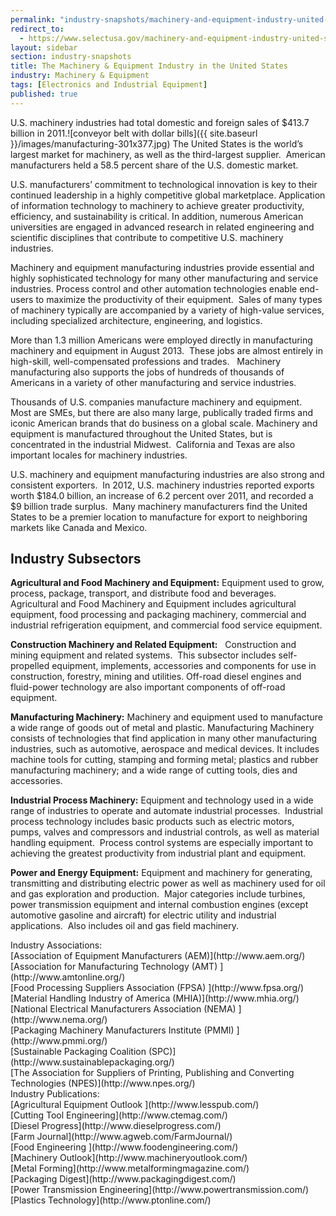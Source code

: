 ```yaml
---
permalink: "industry-snapshots/machinery-and-equipment-industry-united-states.html"
redirect_to:
  - https://www.selectusa.gov/machinery-and-equipment-industry-united-states
layout: sidebar
section: industry-snapshots
title: The Machinery & Equipment Industry in the United States
industry: Machinery & Equipment
tags: [Electronics and Industrial Equipment]
published: true
---
```


U.S. machinery industries had total domestic and foreign sales of $413.7 billion in 2011.<span class="imgright">![conveyor belt with dollar bills]({{ site.baseurl }}/images/manufacturing-301x377.jpg)</span>&nbsp;The United States is the world’s largest market for machinery, as well as the third-largest supplier.&nbsp; American manufacturers held a 58.5 percent share of the U.S. domestic market.

U.S. manufacturers’ commitment to technological innovation is key to their continued leadership in a highly competitive global marketplace. Application of information technology to machinery to achieve greater productivity, efficiency, and sustainability is critical. In addition, numerous American universities are engaged in advanced research in related engineering and scientific disciplines that contribute to competitive U.S. machinery industries.

Machinery and
equipment manufacturing industries provide essential and highly sophisticated
technology for many other manufacturing and service industries. Process control
and other automation technologies enable end-users to maximize the productivity
of their equipment.&nbsp; Sales of many types of machinery typically are
accompanied by a variety of high-value services, including specialized
architecture, engineering, and logistics.

More than 1.3
million Americans were employed directly in manufacturing machinery and
equipment in August 2013.&nbsp; These jobs are almost entirely in high-skill,
well-compensated professions and trades.&nbsp;&nbsp; Machinery manufacturing
also supports the jobs of hundreds of thousands of Americans in a variety of
other manufacturing and service industries.

Thousands of
U.S. companies manufacture machinery and equipment.&nbsp; Most are SMEs, but
there are also many large, publically traded firms and iconic American brands
that do business on a global scale. Machinery and equipment is manufactured
throughout the United States, but is concentrated in the industrial
Midwest.&nbsp; California and Texas are also important locales for machinery
industries.

U.S. machinery and
equipment manufacturing industries are also strong and consistent
exporters.&nbsp; In 2012, U.S. machinery industries reported exports worth $184.0
billion, an increase of 6.2 percent over 2011, and recorded a $9 billion trade surplus.&nbsp;
Many machinery manufacturers find the United States to be a premier location to
manufacture for export to neighboring markets like Canada and Mexico.

## **Industry Subsectors**

**Agricultural
and Food Machinery and Equipment:** Equipment used to grow, process, package, transport, and
distribute food and beverages.&nbsp; Agricultural and Food Machinery and
Equipment includes agricultural equipment, food processing and packaging
machinery, commercial and industrial refrigeration equipment, and commercial
food service equipment.

**Construction Machinery
and Related Equipment:**&nbsp;&nbsp;&nbsp;Construction and mining equipment and
related systems.&nbsp; This subsector includes self-propelled equipment,
implements, accessories and components for use in construction, forestry,
mining and utilities. Off-road diesel engines and fluid-power technology are
also important components of off-road equipment.

**Manufacturing Machinery:** Machinery and
equipment used to manufacture a wide range of goods out of metal and plastic.
Manufacturing Machinery consists of technologies that find application in many
other manufacturing industries, such as automotive, aerospace and medical
devices. It includes machine tools for cutting, stamping and forming metal;
plastics and rubber manufacturing machinery; and a wide range of cutting tools,
dies and accessories.

**Industrial
Process Machinery:** Equipment and technology used in a wide range of industries to operate and
automate industrial processes.&nbsp; Industrial process technology includes
basic products such as electric motors, pumps, valves and compressors and
industrial controls, as well as material handling equipment.&nbsp; Process
control systems are especially important to achieving the greatest productivity
from industrial plant and equipment.

**Power and
Energy Equipment:** Equipment and machinery for generating, transmitting and distributing
electric power as well as machinery used for oil and gas exploration and
production.&nbsp; Major categories include turbines, power transmission
equipment and internal combustion engines (except automotive gasoline and
aircraft) for electric utility and industrial applications.&nbsp; Also includes
oil and gas field machinery.&nbsp;


<span class="field field-type-link field-field-industry-assoications">
      <span class="field-label">Industry Associations:&nbsp;</span><br>
    <span class="field-items">
            <span class="field-item odd">
                    [Association of Equipment Manufacturers (AEM)](http://www.aem.org/)        </span><br>
              <span class="field-item even">
                    [Association for Manufacturing Technology (AMT) ](http://www.amtonline.org/)        </span><br>
              <span class="field-item odd">
                    [Food Processing Suppliers Association (FPSA)  ](http://www.fpsa.org/)        </span><br>
              <span class="field-item even">
                    [Material Handling Industry of America (MHIA)](http://www.mhia.org/)        </span><br>
              <span class="field-item odd">
                    [National Electrical Manufacturers Association (NEMA) ](http://www.nema.org/)        </span><br>
              <span class="field-item even">
                    [Packaging Machinery Manufacturers Institute (PMMI) ](http://www.pmmi.org/)        </span><br>
              <span class="field-item odd">
                    [Sustainable Packaging Coalition (SPC)](http://www.sustainablepackaging.org/)        </span><br>
              <span class="field-item even">
                    [The Association for Suppliers of Printing, Publishing and Converting Technologies (NPES)](http://www.npes.org/)        </span>
        </span>
</span><br>
<span class="field field-type-link field-field-industry-publications">
      <span class="field-label">Industry Publications:&nbsp;</span><br>
    <span class="field-items">
            <span class="field-item odd">
                    [Agricultural Equipment Outlook ](http://www.lesspub.com/)        </span><br>
              <span class="field-item even">
                    [Cutting Tool Engineering](http://www.ctemag.com/)        </span><br>
              <span class="field-item odd">
                    [Diesel Progress](http://www.dieselprogress.com/)        </span><br>
              <span class="field-item even">
                    [Farm Journal](http://www.agweb.com/FarmJournal/)        </span><br>
              <span class="field-item odd">
                    [Food Engineering ](http://www.foodengineering.com/)        </span><br>
              <span class="field-item even">
                    [Machinery Outlook](http://www.machineryoutlook.com/)        </span><br>
              <span class="field-item odd">
                    [Metal Forming](http://www.metalformingmagazine.com/)        </span><br>
              <span class="field-item even">
                    [Packaging Digest](http://www.packagingdigest.com/)        </span><br>
              <span class="field-item odd">
                    [Power Transmission Engineering](http://www.powertransmission.com/)        </span><br>
              <span class="field-item even">
                    [Plastics Technology](http://www.ptonline.com/)        </span>
        </span>
</span><br>
